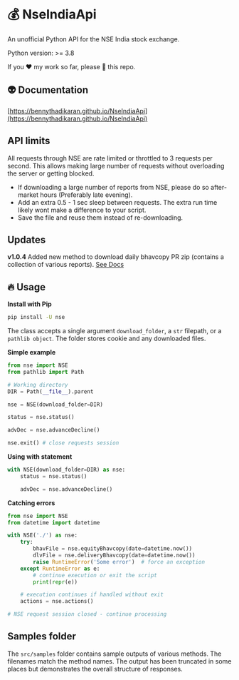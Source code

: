 # 💰 NseIndiaApi

An unofficial Python API for the NSE India stock exchange.

Python version: >= 3.8

If you ❤️ my work so far, please 🌟 this repo.

## 👽 Documentation

[https://bennythadikaran.github.io/NseIndiaApi](https://bennythadikaran.github.io/NseIndiaApi)

## API limits

All requests through NSE are rate limited or throttled to 3 requests per second. This allows making large number of requests without overloading the server or getting blocked.

- If downloading a large number of reports from NSE, please do so after-market hours (Preferably late evening).
- Add an extra 0.5 - 1 sec sleep between requests. The extra run time likely wont make a difference to your script.
- Save the file and reuse them instead of re-downloading.

## Updates

**v1.0.4** Added new method to download daily bhavcopy PR zip (contains a collection of various reports). [See Docs](https://bennythadikaran.github.io/NseIndiaApi/usage.html#nse.NSE.pr_bhavcopy)

## 🔥 Usage

**Install with Pip**

```bash
pip install -U nse
```

The class accepts a single argument `download_folder`, a `str` filepath, or a `pathlib object`. The folder stores cookie and any downloaded files.

**Simple example**

```python
from nse import NSE
from pathlib import Path

# Working directory
DIR = Path(__file__).parent

nse = NSE(download_folder=DIR)

status = nse.status()

advDec = nse.advanceDecline()

nse.exit() # close requests session
```

**Using with statement**

```python
with NSE(download_folder=DIR) as nse:
    status = nse.status()

    advDec = nse.advanceDecline()
```

**Catching errors**

```python
from nse import NSE
from datetime import datetime

with NSE('./') as nse:
    try:
        bhavFile = nse.equityBhavcopy(date=datetime.now())
        dlvFile = nse.deliveryBhavcopy(date=datetime.now())
        raise RuntimeError('Some error')  # force an exception
    except RuntimeError as e:
        # continue execution or exit the script
        print(repr(e))

    # execution continues if handled without exit
    actions = nse.actions()

# NSE request session closed - continue processing
```

## Samples folder

The `src/samples` folder contains sample outputs of various methods. The filenames match the method names. The output has been truncated in some places but demonstrates the overall structure of responses.
